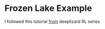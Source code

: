 # Frozen Lake Example

I followed this tutorial [from](https://www.youtube.com/channel/UC4UJ26WkceqONNF5S26OiVw) deeplizard RL series
